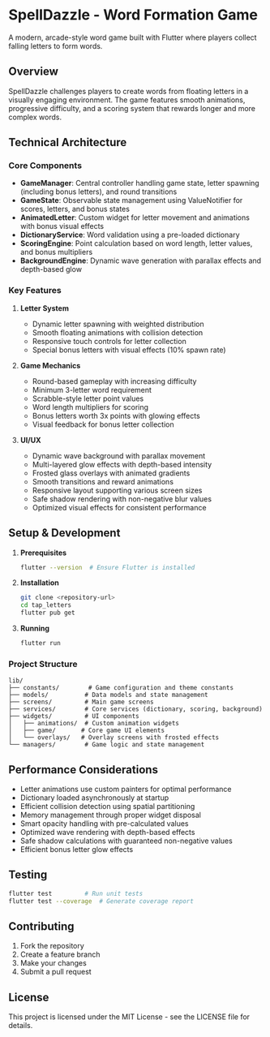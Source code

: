 # SpellDazzle - Word Formation Game

A modern, arcade-style word game built with Flutter where players collect falling letters to form words.

## Overview

SpellDazzle challenges players to create words from floating letters in a visually engaging environment. The game features smooth animations, progressive difficulty, and a scoring system that rewards longer and more complex words.

## Technical Architecture

### Core Components

- **GameManager**: Central controller handling game state, letter spawning (including bonus letters), and round transitions
- **GameState**: Observable state management using ValueNotifier for scores, letters, and bonus states
- **AnimatedLetter**: Custom widget for letter movement and animations with bonus visual effects
- **DictionaryService**: Word validation using a pre-loaded dictionary
- **ScoringEngine**: Point calculation based on word length, letter values, and bonus multipliers
- **BackgroundEngine**: Dynamic wave generation with parallax effects and depth-based glow

### Key Features

1. **Letter System**
   - Dynamic letter spawning with weighted distribution
   - Smooth floating animations with collision detection
   - Responsive touch controls for letter collection
   - Special bonus letters with visual effects (10% spawn rate)

2. **Game Mechanics**
   - Round-based gameplay with increasing difficulty
   - Minimum 3-letter word requirement
   - Scrabble-style letter point values
   - Word length multipliers for scoring
   - Bonus letters worth 3x points with glowing effects
   - Visual feedback for bonus letter collection

3. **UI/UX**
   - Dynamic wave background with parallax movement
   - Multi-layered glow effects with depth-based intensity
   - Frosted glass overlays with animated gradients
   - Smooth transitions and reward animations
   - Responsive layout supporting various screen sizes
   - Safe shadow rendering with non-negative blur values
   - Optimized visual effects for consistent performance

## Setup & Development

1. **Prerequisites**
   ```bash
   flutter --version  # Ensure Flutter is installed
   ```

2. **Installation**
   ```bash
   git clone <repository-url>
   cd tap_letters
   flutter pub get
   ```

3. **Running**
   ```bash
   flutter run
   ```

### Project Structure

```
lib/
├── constants/        # Game configuration and theme constants
├── models/          # Data models and state management
├── screens/         # Main game screens
├── services/        # Core services (dictionary, scoring, background)
├── widgets/         # UI components
│   ├── animations/  # Custom animation widgets
│   ├── game/       # Core game UI elements
│   └── overlays/   # Overlay screens with frosted effects
└── managers/        # Game logic and state management
```

## Performance Considerations

- Letter animations use custom painters for optimal performance
- Dictionary loaded asynchronously at startup
- Efficient collision detection using spatial partitioning
- Memory management through proper widget disposal
- Smart opacity handling with pre-calculated values
- Optimized wave rendering with depth-based effects
- Safe shadow calculations with guaranteed non-negative values
- Efficient bonus letter glow effects

## Testing

```bash
flutter test         # Run unit tests
flutter test --coverage  # Generate coverage report
```

## Contributing

1. Fork the repository
2. Create a feature branch
3. Make your changes
4. Submit a pull request

## License

This project is licensed under the MIT License - see the LICENSE file for details.
